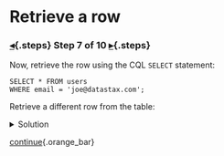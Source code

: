 <div class="top">

# Retrieve a row
### [◂](command:katapod.loadPage?step6){.steps} Step 7 of 10 [▸](command:katapod.loadPage?step8){.steps}
</div>

Now, retrieve the row using the CQL `SELECT` statement:
```
SELECT * FROM users
WHERE email = 'joe@datastax.com';
```

Retrieve a different row from the table:

<details>
  <summary>Solution</summary> 

```
SELECT * FROM users
WHERE email = 'jen@datastax.com';
```

</details>

[continue](command:katapod.loadPage?step8){.orange_bar}
